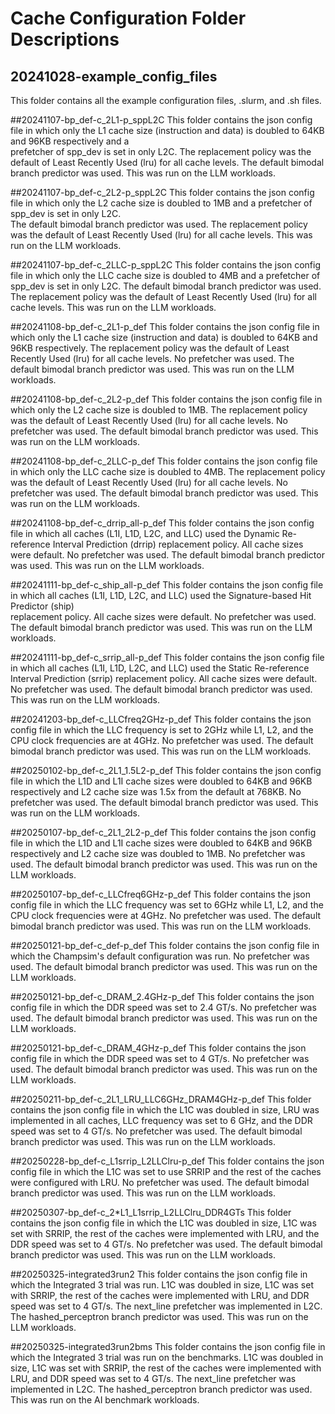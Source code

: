 # Cache Configuration Folder Descriptions

## 20241028-example_config_files
This folder contains all the example configuration files, .slurm, and .sh files.

##20241107-bp_def-c_2L1-p_sppL2C
This folder contains the json config file in which only the L1 cache size (instruction and data) is doubled to 64KB and 96KB respectively and a             
prefetcher of spp_dev is set in only L2C. The replacement policy was the default of Least Recently Used (lru) for all cache levels.
The default bimodal branch predictor was used.
This was run on the LLM workloads.

##20241107-bp_def-c_2L2-p_sppL2C
This folder contains the json config file in which only the L2 cache size is doubled to 1MB and a prefetcher of spp_dev is set in only L2C.                 
The default bimodal branch predictor was used. The replacement policy was the default of Least Recently Used (lru) for all cache levels.
This was run on the LLM workloads.

##20241107-bp_def-c_2LLC-p_sppL2C
This folder contains the json config file in which only the LLC cache size is doubled to 4MB and a prefetcher of spp_dev is set in only L2C.
The default bimodal branch predictor was used. The replacement policy was the default of Least Recently Used (lru) for all cache levels. 
This was run on the LLM workloads.

##20241108-bp_def-c_2L1-p_def
This folder contains the json config file in which only the L1 cache size (instruction and data) is doubled to 64KB and 96KB respectively.
The replacement policy was the default of Least Recently Used (lru) for all cache levels.
No prefetcher was used.
The default bimodal branch predictor was used.
This was run on the LLM workloads.

##20241108-bp_def-c_2L2-p_def
This folder contains the json config file in which only the L2 cache size is doubled to 1MB.
The replacement policy was the default of Least Recently Used (lru) for all cache levels.
No prefetcher was used.
The default bimodal branch predictor was used.
This was run on the LLM workloads.

##20241108-bp_def-c_2LLC-p_def
This folder contains the json config file in which only the LLC cache size is doubled to 4MB. 
The replacement policy was the default of Least Recently Used (lru) for all cache levels.
No prefetcher was used.
The default bimodal branch predictor was used.
This was run on the LLM workloads.

##20241108-bp_def-c_drrip_all-p_def
This folder contains the json config file in which all caches (L1I, L1D, L2C, and LLC) used the Dynamic Re-reference Interval Prediction (drrip)
replacement policy. All cache sizes were default.
No prefetcher was used.
The default bimodal branch predictor was used.
This was run on the LLM workloads.

##20241111-bp_def-c_ship_all-p_def
This folder contains the json config file in which all caches (L1I, L1D, L2C, and LLC) used the Signature-based Hit Predictor (ship)            
replacement policy. All cache sizes were default.
No prefetcher was used.
The default bimodal branch predictor was used.
This was run on the LLM workloads.

##20241111-bp_def-c_srrip_all-p_def
This folder contains the json config file in which all caches (L1I, L1D, L2C, and LLC) used the Static Re-reference Interval Prediction (srrip)
replacement policy. All cache sizes were default.
No prefetcher was used.
The default bimodal branch predictor was used.
This was run on the LLM workloads.

##20241203-bp_def-c_LLCfreq2GHz-p_def
This folder contains the json config file in which the LLC frequency is set to 2GHz while L1, L2, and the CPU clock frequencies are at 4GHz.
No prefetcher was used.
The default bimodal branch predictor was used.
This was run on the LLM workloads.

##20250102-bp_def-c_2L1_1.5L2-p_def
This folder contains the json config file in which the L1D and L1I cache sizes were doubled to 64KB and 96KB respectively and L2 cache size was 1.5x from the default at 768KB.
No prefetcher was used.
The default bimodal branch predictor was used.
This was run on the LLM workloads.

##20250107-bp_def-c_2L1_2L2-p_def
This folder contains the json config file in which the L1D and L1I cache sizes were doubled to 64KB and 96KB respectively and L2 cache size was doubled to 1MB.
No prefetcher was used.
The default bimodal branch predictor was used.
This was run on the LLM workloads.

##20250107-bp_def-c_LLCfreq6GHz-p_def
This folder contains the json config file in which the LLC frequency was set to 6GHz while L1, L2, and the CPU clock frequencies were at 4GHz.
No prefetcher was used.
The default bimodal branch predictor was used.
This was run on the LLM workloads.

##20250121-bp_def-c_def-p_def
This folder contains the json config file in which the Champsim's default configuration was run.
No prefetcher was used.
The default bimodal branch predictor was used.
This was run on the LLM workloads.

##20250121-bp_def-c_DRAM_2.4GHz-p_def
This folder contains the json config file in which the DDR speed was set to 2.4 GT/s.
No prefetcher was used.
The default bimodal branch predictor was used.
This was run on the LLM workloads.

##20250121-bp_def-c_DRAM_4GHz-p_def
This folder contains the json config file in which the DDR speed was set to 4 GT/s.
No prefetcher was used.
The default bimodal branch predictor was used.
This was run on the LLM workloads.

##20250211-bp_def-c_2L1_LRU_LLC6GHz_DRAM4GHz-p_def
This folder contains the json config file in which the L1C was doubled in size, LRU was implemented in all caches, LLC frequency was set to 6 GHz, and the DDR speed was set to 4 GT/s.
No prefetcher was used.
The default bimodal branch predictor was used.
This was run on the LLM workloads.

##20250228-bp_def-c_L1srrip_L2LLClru-p_def
This folder contains the json config file in which the L1C was set to use SRRIP and the rest of the caches were configured with LRU.
No prefetcher was used.
The default bimodal branch predictor was used.
This was run on the LLM workloads.

##20250307-bp_def-c_2*L1_L1srrip_L2LLClru_DDR4GTs
This folder contains the json config file in which the L1C was doubled in size, L1C was set with SRRIP, the rest of the caches were implemented with LRU, and the DDR speed was set to 4 GT/s.
No prefetcher was used.
The default bimodal branch predictor was used.
This was run on the LLM workloads.

##20250325-integrated3run2
This folder contains the json config file in which the Integrated 3 trial was run. L1C was doubled in size, L1C was set with SRRIP, the rest of the caches were implemented with LRU, and DDR speed was set to 4 GT/s.
The next_line prefetcher was implemented in L2C.
The hashed_perceptron branch predictor was used.
This was run on the LLM workloads.

##20250325-integrated3run2bms
This folder contains the json config file in which the Integrated 3 trial was run on the benchmarks. L1C was doubled in size, L1C was set with SRRIP, the rest of the caches were implemented with LRU, and DDR speed was set to 4 GT/s.
The next_line prefetcher was implemented in L2C.
The hashed_perceptron branch predictor was used.
This was run on the AI benchmark workloads.

